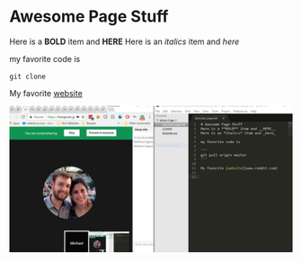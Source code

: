 # Awesome Page Stuff
Here is a **BOLD** item and __HERE__
Here is an *italics* item and _here_

my favorite code is

```
git clone
```

My favorite [website](https://www.reddit.com/)

![Look at this teamwork!](Teamwork.JPG "Teamwork alt tag")
